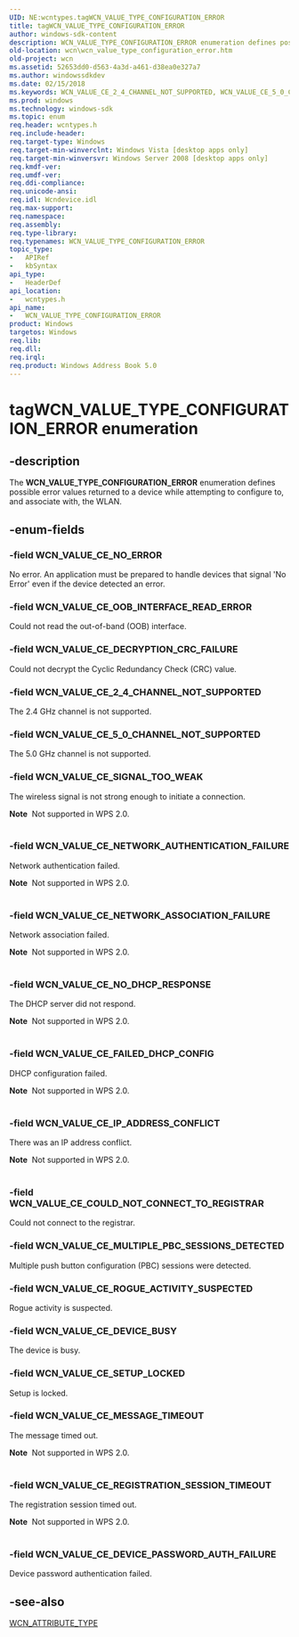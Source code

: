 ```yaml
---
UID: NE:wcntypes.tagWCN_VALUE_TYPE_CONFIGURATION_ERROR
title: tagWCN_VALUE_TYPE_CONFIGURATION_ERROR
author: windows-sdk-content
description: WCN_VALUE_TYPE_CONFIGURATION_ERROR enumeration defines possible error values returned to a device while attempting to configure to, and associate with, the WLAN.
old-location: wcn\wcn_value_type_configuration_error.htm
old-project: wcn
ms.assetid: 52653dd0-d563-4a3d-a461-d38ea0e327a7
ms.author: windowssdkdev
ms.date: 02/15/2018
ms.keywords: WCN_VALUE_CE_2_4_CHANNEL_NOT_SUPPORTED, WCN_VALUE_CE_5_0_CHANNEL_NOT_SUPPORTED, WCN_VALUE_CE_COULD_NOT_CONNECT_TO_REGISTRAR, WCN_VALUE_CE_DECRYPTION_CRC_FAILURE, WCN_VALUE_CE_DEVICE_BUSY, WCN_VALUE_CE_DEVICE_PASSWORD_AUTH_FAILURE, WCN_VALUE_CE_FAILED_DHCP_CONFIG, WCN_VALUE_CE_IP_ADDRESS_CONFLICT, WCN_VALUE_CE_MESSAGE_TIMEOUT, WCN_VALUE_CE_MULTIPLE_PBC_SESSIONS_DETECTED, WCN_VALUE_CE_NETWORK_ASSOCIATION_FAILURE, WCN_VALUE_CE_NETWORK_AUTHENTICATION_FAILURE, WCN_VALUE_CE_NO_DHCP_RESPONSE, WCN_VALUE_CE_NO_ERROR, WCN_VALUE_CE_OOB_INTERFACE_READ_ERROR, WCN_VALUE_CE_REGISTRATION_SESSION_TIMEOUT, WCN_VALUE_CE_ROGUE_ACTIVITY_SUSPECTED, WCN_VALUE_CE_SETUP_LOCKED, WCN_VALUE_CE_SIGNAL_TOO_WEAK, WCN_VALUE_TYPE_CONFIGURATION_ERROR, WCN_VALUE_TYPE_CONFIGURATION_ERROR enumeration [Windows Connect Now], tagWCN_VALUE_TYPE_CONFIGURATION_ERROR, wcn.wcn_value_type_configuration_error, wcntypes/WCN_VALUE_CE_2_4_CHANNEL_NOT_SUPPORTED, wcntypes/WCN_VALUE_CE_5_0_CHANNEL_NOT_SUPPORTED, wcntypes/WCN_VALUE_CE_COULD_NOT_CONNECT_TO_REGISTRAR, wcntypes/WCN_VALUE_CE_DECRYPTION_CRC_FAILURE, wcntypes/WCN_VALUE_CE_DEVICE_BUSY, wcntypes/WCN_VALUE_CE_DEVICE_PASSWORD_AUTH_FAILURE, wcntypes/WCN_VALUE_CE_FAILED_DHCP_CONFIG, wcntypes/WCN_VALUE_CE_IP_ADDRESS_CONFLICT, wcntypes/WCN_VALUE_CE_MESSAGE_TIMEOUT, wcntypes/WCN_VALUE_CE_MULTIPLE_PBC_SESSIONS_DETECTED, wcntypes/WCN_VALUE_CE_NETWORK_ASSOCIATION_FAILURE, wcntypes/WCN_VALUE_CE_NETWORK_AUTHENTICATION_FAILURE, wcntypes/WCN_VALUE_CE_NO_DHCP_RESPONSE, wcntypes/WCN_VALUE_CE_NO_ERROR, wcntypes/WCN_VALUE_CE_OOB_INTERFACE_READ_ERROR, wcntypes/WCN_VALUE_CE_REGISTRATION_SESSION_TIMEOUT, wcntypes/WCN_VALUE_CE_ROGUE_ACTIVITY_SUSPECTED, wcntypes/WCN_VALUE_CE_SETUP_LOCKED, wcntypes/WCN_VALUE_CE_SIGNAL_TOO_WEAK, wcntypes/WCN_VALUE_TYPE_CONFIGURATION_ERROR
ms.prod: windows
ms.technology: windows-sdk
ms.topic: enum
req.header: wcntypes.h
req.include-header: 
req.target-type: Windows
req.target-min-winverclnt: Windows Vista [desktop apps only]
req.target-min-winversvr: Windows Server 2008 [desktop apps only]
req.kmdf-ver: 
req.umdf-ver: 
req.ddi-compliance: 
req.unicode-ansi: 
req.idl: Wcndevice.idl
req.max-support: 
req.namespace: 
req.assembly: 
req.type-library: 
req.typenames: WCN_VALUE_TYPE_CONFIGURATION_ERROR
topic_type:
-	APIRef
-	kbSyntax
api_type:
-	HeaderDef
api_location:
-	wcntypes.h
api_name:
-	WCN_VALUE_TYPE_CONFIGURATION_ERROR
product: Windows
targetos: Windows
req.lib: 
req.dll: 
req.irql: 
req.product: Windows Address Book 5.0
---
```


# tagWCN_VALUE_TYPE_CONFIGURATION_ERROR enumeration


## -description


The <b>WCN_VALUE_TYPE_CONFIGURATION_ERROR</b> enumeration defines  possible error values returned to a device while attempting to configure to, and associate with, the WLAN.


## -enum-fields




### -field WCN_VALUE_CE_NO_ERROR

No error. An application must be prepared to handle devices that signal 'No Error' even if the device detected an error.


### -field WCN_VALUE_CE_OOB_INTERFACE_READ_ERROR

Could not read the out-of-band (OOB) interface.


### -field WCN_VALUE_CE_DECRYPTION_CRC_FAILURE

Could not decrypt the Cyclic Redundancy Check (CRC) value.


### -field WCN_VALUE_CE_2_4_CHANNEL_NOT_SUPPORTED

The 2.4 GHz channel is not supported.


### -field WCN_VALUE_CE_5_0_CHANNEL_NOT_SUPPORTED

The 5.0 GHz channel is not supported.


### -field WCN_VALUE_CE_SIGNAL_TOO_WEAK

The wireless signal is not strong enough to initiate a connection. 

<div class="alert"><b>Note</b>  Not supported in WPS 2.0.</div>
<div> </div>

### -field WCN_VALUE_CE_NETWORK_AUTHENTICATION_FAILURE

Network authentication failed.

<div class="alert"><b>Note</b>  Not supported in WPS 2.0.</div>
<div> </div>

### -field WCN_VALUE_CE_NETWORK_ASSOCIATION_FAILURE

Network association failed.

<div class="alert"><b>Note</b>  Not supported in WPS 2.0.</div>
<div> </div>

### -field WCN_VALUE_CE_NO_DHCP_RESPONSE

The DHCP server did not respond.

<div class="alert"><b>Note</b>  Not supported in WPS 2.0.</div>
<div> </div>

### -field WCN_VALUE_CE_FAILED_DHCP_CONFIG

DHCP configuration failed.

<div class="alert"><b>Note</b>  Not supported in WPS 2.0.</div>
<div> </div>

### -field WCN_VALUE_CE_IP_ADDRESS_CONFLICT

There was an IP address conflict.

<div class="alert"><b>Note</b>  Not supported in WPS 2.0.</div>
<div> </div>

### -field WCN_VALUE_CE_COULD_NOT_CONNECT_TO_REGISTRAR

Could not connect to the registrar.


### -field WCN_VALUE_CE_MULTIPLE_PBC_SESSIONS_DETECTED

Multiple push button configuration (PBC) sessions were detected.


### -field WCN_VALUE_CE_ROGUE_ACTIVITY_SUSPECTED

Rogue activity is suspected.


### -field WCN_VALUE_CE_DEVICE_BUSY

The device is busy.


### -field WCN_VALUE_CE_SETUP_LOCKED

Setup is locked.


### -field WCN_VALUE_CE_MESSAGE_TIMEOUT

The message timed out.

<div class="alert"><b>Note</b>  Not supported in WPS 2.0.</div>
<div> </div>

### -field WCN_VALUE_CE_REGISTRATION_SESSION_TIMEOUT

The registration session timed out.

<div class="alert"><b>Note</b>  Not supported in WPS 2.0.</div>
<div> </div>

### -field WCN_VALUE_CE_DEVICE_PASSWORD_AUTH_FAILURE

Device password authentication failed.


## -see-also




<a href="https://msdn.microsoft.com/214b64c3-b1f0-46b1-b52a-b1df1bb40cf7">WCN_ATTRIBUTE_TYPE</a>
 

 

